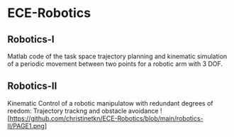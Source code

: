 # ECE-Robotics

## Robotics-I
Matlab code of the task space trajectory planning and kinematic simulation of a periodic movement between two points for a robotic arm with 3 DOF.

## Robotics-II
Kinematic Control of a robotic manipulatow with redundant degrees of reedom: Trajectory trackng and obstacle avoidance
![https://github.com/christinetkn/ECE-Robotics/blob/main/robotics-II/PAGE1.png]
